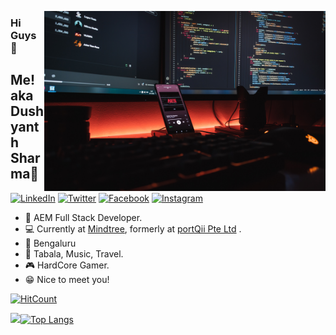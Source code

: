 <p align="center">
<img src="https://github.com/dushyntSharma/dushyntSharma/blob/master/img.jpg" width="450" alt="iComics on an iPhone XS Max" align="right" />
</p>

### Hi Guys 👋
## Me! aka Dushyanth Sharma🤔

<p align="left">
<a href="https://www.linkedin.com/in/shreevatsa-ms-03971616b/">
<img src="https://img.shields.io/badge/-LinkedIn-%233781da" alt="LinkedIn"/></a> 
<a href="https://twitter.com/dushynt_sharma">
<img src="https://img.shields.io/badge/-Twitter-%231DA1F2" alt="Twitter" /></a> 
<a href="https://www.facebook.com/dushyntSharma07/">
<img src="https://img.shields.io/badge/-Facebook-blue" alt="Facebook" /></a> 
<a href="https://www.instagram.com/dushynt_sharma">
<img src="https://img.shields.io/badge/-Instagram-%23eb13a5" alt="Instagram" /></a> 
</p>

* 📱  AEM Full Stack Developer.
* 💻 Currently at [Mindtree](https://www.mindtree.com/), formerly at [portQii Pte Ltd](https://www.portqii.com/) .   
* 🎪 Bengaluru
* 🥁 Tabala, Music, Travel.
* 🎮 HardCore Gamer.
* 😁 Nice to meet you!

[![HitCount](http://hits.dwyl.com/dushyntSharma/dushyntSharma.svg)](http://hits.dwyl.com/dushyntSharma/dushyntSharma)

<img src = "https://github-readme-stats.vercel.app/api?username=dushyntSharma&&show_icons=true&theme=radical">[![Top Langs](https://github-readme-stats.vercel.app/api/top-langs/?username=dushyntSharma&layout=compact&theme=merko)](https://github.com/anuraghazra/github-readme-stats)
